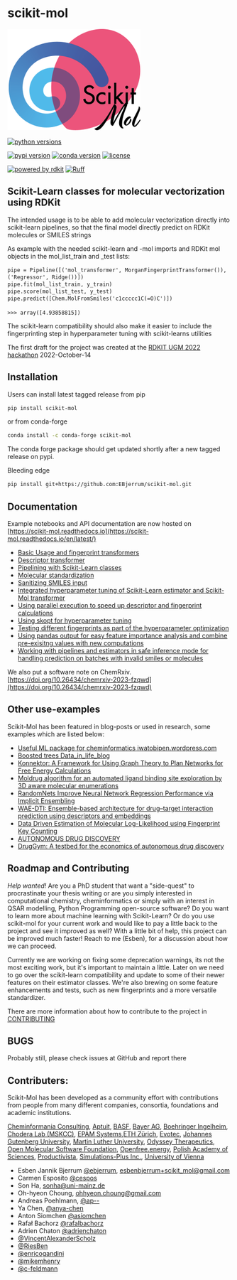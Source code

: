 # scikit-mol

<picture>
  <source media="(prefers-color-scheme: dark)" srcset="https://github.com/EBjerrum/scikit-mol/blob/30c74b3648c0087bdb1b659bc67ba757d7498e9a/ressources/logo/ScikitMol_Logo_DarkBG_300px.png?raw=true">
  <source media="(prefers-color-scheme: light)" srcset="https://github.com/EBjerrum/scikit-mol/blob/30c74b3648c0087bdb1b659bc67ba757d7498e9a/ressources/logo/ScikitMol_Logo_LightBG_300px.png?raw=true">
  <img src="https://github.com/EBjerrum/scikit-mol/blob/30c74b3648c0087bdb1b659bc67ba757d7498e9a/ressources/logo/ScikitMol_Logo_LightBG_300px.png?raw=true" alt="Fancy logo">
</picture>

[![python versions](https://shields.io/badge/python-3.9%20%7C%203.10%20%7C%203.11%20%7C%203.12%20%7C%203.13-blue)]()

[![pypi version](https://img.shields.io/pypi/v/scikit-mol.svg)](https://pypi.org/project/scikit-mol/)
[![conda version](https://img.shields.io/conda/vn/conda-forge/scikit-mol.svg)](https://anaconda.org/conda-forge/scikit-mol)
[![license](https://img.shields.io/github/license/EBjerrum/scikit-mol)](#)

[![powered by rdkit](https://img.shields.io/badge/Powered%20by-RDKit-3838ff.svg?logo=data:image/png;base64,iVBORw0KGgoAAAANSUhEUgAAABAAAAAQBAMAAADt3eJSAAAABGdBTUEAALGPC/xhBQAAACBjSFJNAAB6JgAAgIQAAPoAAACA6AAAdTAAAOpgAAA6mAAAF3CculE8AAAAFVBMVEXc3NwUFP8UPP9kZP+MjP+0tP////9ZXZotAAAAAXRSTlMAQObYZgAAAAFiS0dEBmFmuH0AAAAHdElNRQfmAwsPGi+MyC9RAAAAQElEQVQI12NgQABGQUEBMENISUkRLKBsbGwEEhIyBgJFsICLC0iIUdnExcUZwnANQWfApKCK4doRBsKtQFgKAQC5Ww1JEHSEkAAAACV0RVh0ZGF0ZTpjcmVhdGUAMjAyMi0wMy0xMVQxNToyNjo0NyswMDowMDzr2J4AAAAldEVYdGRhdGU6bW9kaWZ5ADIwMjItMDMtMTFUMTU6MjY6NDcrMDA6MDBNtmAiAAAAAElFTkSuQmCC)](https://www.rdkit.org/)
[![Ruff](https://img.shields.io/endpoint?url=https://raw.githubusercontent.com/astral-sh/ruff/main/assets/badge/v2.json)](https://github.com/astral-sh/ruff)

## Scikit-Learn classes for molecular vectorization using RDKit

The intended usage is to be able to add molecular vectorization directly into scikit-learn pipelines, so that the final model directly predict on RDKit molecules or SMILES strings

As example with the needed scikit-learn and -mol imports and RDKit mol objects in the mol_list_train and \_test lists:

    pipe = Pipeline([('mol_transformer', MorganFingerprintTransformer()), ('Regressor', Ridge())])
    pipe.fit(mol_list_train, y_train)
    pipe.score(mol_list_test, y_test)
    pipe.predict([Chem.MolFromSmiles('c1ccccc1C(=O)C')])

    >>> array([4.93858815])

The scikit-learn compatibility should also make it easier to include the fingerprinting step in hyperparameter tuning with scikit-learns utilities

The first draft for the project was created at the [RDKIT UGM 2022 hackathon](https://github.com/rdkit/UGM_2022) 2022-October-14

## Installation

Users can install latest tagged release from pip

```sh
pip install scikit-mol
```

or from conda-forge

```sh
conda install -c conda-forge scikit-mol
```

The conda forge package should get updated shortly after a new tagged release on pypi.

Bleeding edge

```sh
pip install git+https://github.com:EBjerrum/scikit-mol.git
```

## Documentation

Example notebooks and API documentation are now hosted on [https://scikit-mol.readthedocs.io](https://scikit-mol.readthedocs.io/en/latest/)

- [Basic Usage and fingerprint transformers](https://scikit-mol.readthedocs.io/en/latest/notebooks/01_basic_usage/)
- [Descriptor transformer](https://scikit-mol.readthedocs.io/en/latest/notebooks/02_descriptor_transformer/)
- [Pipelining with Scikit-Learn classes](https://scikit-mol.readthedocs.io/en/latest/notebooks/03_example_pipeline/)
- [Molecular standardization](https://scikit-mol.readthedocs.io/en/latest/notebooks/04_standardizer/)
- [Sanitizing SMILES input](https://scikit-mol.readthedocs.io/en/latest/notebooks/05_smiles_sanitaztion/)
- [Integrated hyperparameter tuning of Scikit-Learn estimator and Scikit-Mol transformer](https://scikit-mol.readthedocs.io/en/latest/notebooks/06_hyperparameter_tuning/)
- [Using parallel execution to speed up descriptor and fingerprint calculations](https://scikit-mol.readthedocs.io/en/latest/notebooks/07_parallel_transforms/)
- [Using skopt for hyperparameter tuning](https://scikit-mol.readthedocs.io/en/latest/notebooks/08_external_library_skopt/)
- [Testing different fingerprints as part of the hyperparameter optimization](https://scikit-mol.readthedocs.io/en/latest/notebooks/09_Combinatorial_Method_Usage_with_FingerPrint_Transformers/)
- [Using pandas output for easy feature importance analysis and combine pre-exisitng values with new computations](https://scikit-mol.readthedocs.io/en/latest/notebooks/10_pipeline_pandas_output/)
- [Working with pipelines and estimators in safe inference mode for handling prediction on batches with invalid smiles or molecules](https://scikit-mol.readthedocs.io/en/latest/notebooks/11_safe_inference/)

We also put a software note on ChemRxiv. [https://doi.org/10.26434/chemrxiv-2023-fzqwd](https://doi.org/10.26434/chemrxiv-2023-fzqwd)

## Other use-examples

Scikit-Mol has been featured in blog-posts or used in research, some examples which are listed below:

- [Useful ML package for cheminformatics iwatobipen.wordpress.com](https://iwatobipen.wordpress.com/2023/11/12/useful-ml-package-for-cheminformatics-rdkit-cheminformatics-ml/)
- [Boosted trees Data_in_life_blog](https://jhylin.github.io/Data_in_life_blog/posts/19_ML2-3_Boosted_trees/1_adaboost_xgb.html)
- [Konnektor: A Framework for Using Graph Theory to Plan Networks for Free Energy Calculations](https://pubs.acs.org/doi/abs/10.1021/acs.jcim.4c01710)
- [Moldrug algorithm for an automated ligand binding site exploration by 3D aware molecular enumerations](https://chemrxiv.org/engage/chemrxiv/article-details/67688633fa469535b97c1b73)
- [RandomNets Improve Neural Network Regression Performance via Implicit Ensembling](https://chemrxiv.org/engage/chemrxiv/article-details/67656cfa81d2151a02603f48)
- [WAE-DTI: Ensemble-based architecture for drug–target interaction prediction using descriptors and embeddings](https://www.sciencedirect.com/science/article/pii/S2352914824001618)
- [Data Driven Estimation of Molecular Log-Likelihood using Fingerprint Key Counting](https://chemrxiv.org/engage/chemrxiv/article-details/661402ee21291e5d1d646651)
- [AUTONOMOUS DRUG DISCOVERY](https://www.proquest.com/openview/3e830e36bc618f263905a99e787c66c6/1?pq-origsite=gscholar&cbl=18750&diss=y)
- [DrugGym: A testbed for the economics of autonomous drug discovery](https://www.biorxiv.org/content/10.1101/2024.05.28.596296v1.abstract)

## Roadmap and Contributing

_Help wanted!_ Are you a PhD student that want a "side-quest" to procrastinate your thesis writing or are you simply interested in computational chemistry, cheminformatics or simply with an interest in QSAR modelling, Python Programming open-source software? Do you want to learn more about machine learning with Scikit-Learn? Or do you use scikit-mol for your current work and would like to pay a little back to the project and see it improved as well?
With a little bit of help, this project can be improved much faster! Reach to me (Esben), for a discussion about how we can proceed.

Currently we are working on fixing some deprecation warnings, its not the most exciting work, but it's important to maintain a little. Later on we need to go over the scikit-learn compatibility and update to some of their newer features on their estimator classes. We're also brewing on some feature enhancements and tests, such as new fingerprints and a more versatile standardizer.

There are more information about how to contribute to the project in [CONTRIBUTING](CONTRIBUTING.md)

## BUGS

Probably still, please check issues at GitHub and report there

## Contributers:

Scikit-Mol has been developed as a community effort with contributions from people from many different companies, consortia, foundations and academic institutions.

[Cheminformania Consulting](https://www.cheminformania.com), [Aptuit](https://www.linkedin.com/company/aptuit/), [BASF](https://www.basf.com), [Bayer AG](https://www.bayer.com), [Boehringer Ingelheim](https://www.boehringer-ingelheim.com/), [Chodera Lab (MSKCC)](https://www.choderalab.org/), [EPAM Systems](https://www.epam.com/),[ETH Zürich](https://ethz.ch/en.html), [Evotec](https://www.evotec.com/), [Johannes Gutenberg University](https://www.uni-mainz.de/en/), [Martin Luther University](https://www.uni-halle.de/?lang=en), [Odyssey Therapeutics](https://odysseytx.com/), [Open Molecular Software Foundation](https://omsf.io/), [Openfree.energy](https://openfree.energy/), [Polish Academy of Sciences](https://pasific.pan.pl/polish-academy-of-sciences/), [Productivista](https://www.productivista.com), [Simulations-Plus Inc.](https://www.simulations-plus.com/), [University of Vienna](https://www.univie.ac.at/en/)

- Esben Jannik Bjerrum [@ebjerrum](https://github.com/ebjerrum), esbenbjerrum+scikit_mol@gmail.com
- Carmen Esposito [@cespos](https://github.com/cespos)
- Son Ha, sonha@uni-mainz.de
- Oh-hyeon Choung, ohhyeon.choung@gmail.com
- Andreas Poehlmann, [@ap--](https://github.com/ap--)
- Ya Chen, [@anya-chen](https://github.com/anya-chen)
- Anton Siomchen [@asiomchen](https://github.com/asiomchen)
- Rafał Bachorz [@rafalbachorz](https://github.com/rafalbachorz)
- Adrien Chaton [@adrienchaton](https://github.com/adrienchaton)
- [@VincentAlexanderScholz](https://github.com/VincentAlexanderScholz)
- [@RiesBen](https://github.com/RiesBen)
- [@enricogandini](https://github.com/enricogandini)
- [@mikemhenry](https://github.com/mikemhenry)
- [@c-feldmann](https://github.com/c-feldmann)
